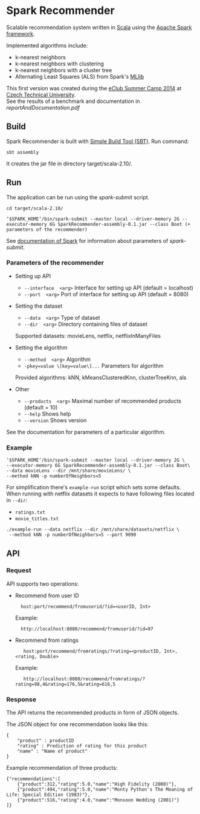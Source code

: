 # Spark Recommender

Scalable recommendation system written in [Scala](http://www.scala-lang.org/) using the [Apache Spark framework](https://spark.apache.org/).  

Implemented algorithms include:

* k-nearest neighbors
* k-nearest neighbors with clustering
* k-nearest neighbors with a cluster tree
* Alternating Least Squares (ALS) from Spark's [MLlib](https://spark.apache.org/docs/latest/mllib-collaborative-filtering.html)

This first version was created during the [eClub Summer Camp 2014](http://www.eclub.cvutmedialab.cz/) at [Czech Technical University](http://www.cvut.cz/).  
See the results of a benchmark and documentation in *reportAndDocumentation.pdf*

## Build

Spark Recommender is built with [Simple Build Tool (SBT)](http://www.scala-sbt.org/). Run command:
 
    sbt assembly
    
It creates the jar file in directory target/scala-2.10/.

## Run
The application can be run using the *spark-submit* script.

    cd target/scala-2.10/

    ‘$SPARK_HOME‘/bin/spark-submit --master local --driver-memory 2G --executor-memory 6G SparkRecommender-assembly-0.1.jar --class Boot (+ parameters of the recommender)
    
See [documentation of Spark](https://spark.apache.org/docs/latest/submitting-applications.html) for information about parameters of *spark-submit*.

### Parameters of the recommender

* Setting up API
     * `--interface  <arg>` Interface for setting up API (default = localhost)
     * `--port  <arg>` Port of interface for setting up API (default = 8080)
* Setting the dataset
     * `--data  <arg>` Type of dataset
     * `--dir  <arg>` Directory containing files of dataset
     
     Supported datasets: movieLens, netflix, netflixInManyFiles

* Setting the algorithm
     * `--method  <arg>` Algorithm
     * `-pkey=value \[key=value\]...` Parameters for algorithm
     
     Provided algorithms: kNN, kMeansClusteredKnn, clusterTreeKnn, als

* Other
     * `--products  <arg>` Maximal number of recommended products (default = 10)
     * `--help` Shows help
     * `--version` Shows version
     
See the documentation for parameters of a particular algorithm.

### Example
    ‘$SPARK_HOME‘/bin/spark-submit --master local --driver-memory 2G \
    --executor-memory 6G SparkRecommender-assembly-0.1.jar --class Boot\
    --data movieLens --dir /mnt/share/movieLens/ \
    --method kNN -p numberOfNeighbors=5

For simplification there's `example-run` script which sets some defaults. When running with netflix
datasets it expects to have following files located in `--dir`:

  * `ratings.txt`
  * `movie_titles.txt`

```
./example-run --data netflix --dir /mnt/share/datasets/netflix \
 --method kNN -p numberOfNeighbors=5 --port 9090

```

## API

### Request
API supports two operations:

* Recommend from user ID

        host:port/recommend/fromuserid/?id=<userID, Int>
        
    Example:
  
        http://localhost:8080/recommend/fromuserid/?id=97
        
        
* Recommend from ratings

         host:port/recommend/fromratings/?rating=<productID, Int>,<rating, Double>
         
     Example:
      
         http://localhost:8080/recommend/fromratings/?rating=98,4&rating=176,5&rating=616,5
         
### Response
The API returns the recommended products in form of JSON objects.

The JSON object for one recommendation looks like this:
    
    {
        "product" : productID
        "rating" : Prediction of rating for this product
        "name" : "Name of product"
    }
    

Example recommendation of three products:

    {"recommendations":[
        {"product":312,"rating":5.0,"name":"High Fidelity (2000)"},
        {"product":494,"rating":5.0,"name":"Monty Python's The Meaning of Life: Special Edition (1983)"},
        {"product":516,"rating":4.0,"name":"Monsoon Wedding (2001)"}
    ]}
